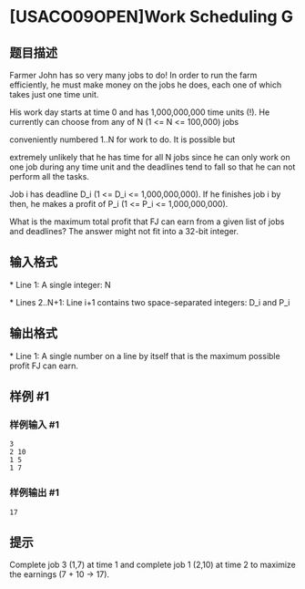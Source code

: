 # [USACO09OPEN]Work Scheduling G

## 题目描述

Farmer John has so very many jobs to do! In order to run the farm efficiently, he must make money on the jobs he does, each one of which takes just one time unit.

His work day starts at time 0 and has 1,000,000,000 time units (!).  He currently can choose from any of N (1 <= N <= 100,000) jobs

conveniently numbered 1..N for work to do. It is possible but

extremely unlikely that he has time for all N jobs since he can only work on one job during any time unit and the deadlines tend to fall so that he can not perform all the tasks.

Job i has deadline D\_i (1 <= D\_i <= 1,000,000,000). If he finishes job i by then, he makes a profit of P\_i (1 <= P\_i <= 1,000,000,000).

What is the maximum total profit that FJ can earn from a given list of jobs and deadlines?  The answer might not fit into a 32-bit integer.




## 输入格式

\* Line 1: A single integer: N

\* Lines 2..N+1: Line i+1 contains two space-separated integers: D\_i and P\_i


## 输出格式

\* Line 1: A single number on a line by itself that is the maximum possible profit FJ can earn.


## 样例 #1

### 样例输入 #1
```
3 
2 10 
1 5 
1 7
```

### 样例输出 #1

```
17
```

## 提示

Complete job 3 (1,7) at time 1 and complete job 1 (2,10) at time 2 to maximize the earnings (7 + 10 -> 17).

